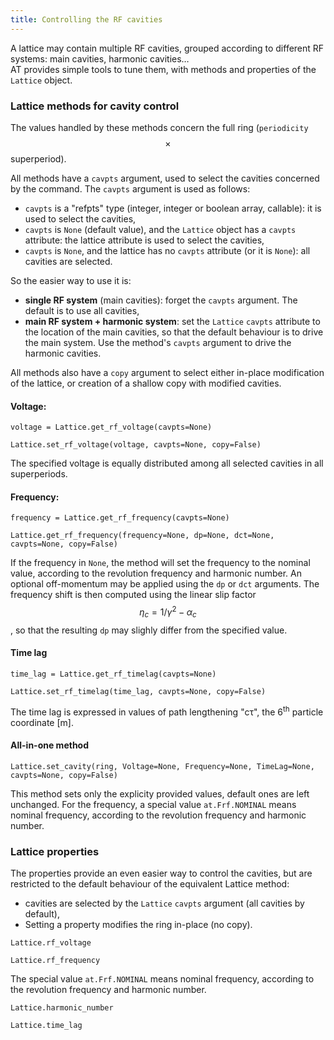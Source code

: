 ```yaml
---
title: Controlling the RF cavities
---
```

A lattice may contain multiple RF cavities, grouped according to different RF systems:
main cavities, harmonic cavities…
<br />
AT provides simple tools to tune them, with methods and properties of the
`Lattice` object.

### Lattice methods for cavity control

The values handled by these methods concern the full ring (`periodicity` $$\times$$ superperiod).

All methods have a `cavpts` argument, used to select the cavities concerned by the command.
The `cavpts` argument is used as follows:
- `cavpts` is a "refpts" type (integer, integer or boolean array, callable): it is used to select the cavities,
- `cavpts` is `None` (default value), and the `Lattice` object has a `cavpts` attribute: the lattice attribute is used to select the cavities,
- `cavpts` is `None`, and the lattice has no `cavpts` attribute (or it is `None`): all cavities are selected.

So the easier way to use it is:
- **single RF system** (main cavities): forget the `cavpts` argument. The default is to use all cavities,
- **main RF system + harmonic system**: set the `Lattice` `cavpts` attribute to the location of the main cavities,
  so that the default behaviour is to drive the main system. Use the method's `cavpts` argument to drive the harmonic cavities.

All methods also have a `copy` argument to select either in-place modification
of the lattice, or creation of a shallow copy with modified cavities.

#### Voltage:
```voltage = Lattice.get_rf_voltage(cavpts=None)```

```Lattice.set_rf_voltage(voltage, cavpts=None, copy=False)```

The specified voltage is equally distributed among all selected cavities in all superperiods.

#### Frequency:
`frequency = Lattice.get_rf_frequency(cavpts=None)`

`Lattice.get_rf_frequency(frequency=None, dp=None, dct=None, cavpts=None, copy=False)`

If the frequency in `None`, the method will set the frequency to the nominal value,
according to the revolution frequency and harmonic number. An optional
off-momentum may be applied using the `dp` or `dct` arguments. The frequency
shift is then computed using the linear slip factor $$\eta_c = 1/\gamma^2 - \alpha_c$$ ,
so that the resulting `dp` may slighly differ from the specified value.

#### Time lag
`time_lag = Lattice.get_rf_timelag(cavpts=None)`

`Lattice.set_rf_timelag(time_lag, cavpts=None, copy=False)`

The time lag is expressed in values of path lengthening "c&tau;", the 6<sup>th</sup> particle coordinate [m].
#### All-in-one method
`Lattice.set_cavity(ring, Voltage=None, Frequency=None, TimeLag=None,
                    cavpts=None, copy=False)`

This method sets only the explicity provided values, default ones are left unchanged.
For the frequency, a special value `at.Frf.NOMINAL` means nominal frequency,
according to the revolution frequency and harmonic number.

### Lattice properties
The properties provide an even easier way to control the cavities, but are restricted
to the default behaviour of the equivalent Lattice method:
- cavities are selected by the `Lattice` `cavpts` argument (all cavities by default),
- Setting a property modifies the ring in-place (no copy).

`Lattice.rf_voltage`

`Lattice.rf_frequency`

The special value `at.Frf.NOMINAL` means nominal frequency,
according to the revolution frequency and harmonic number.

`Lattice.harmonic_number`

`Lattice.time_lag`